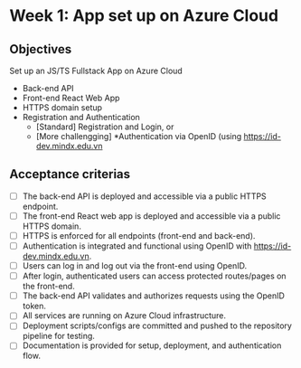 # Week 1: App set up on Azure Cloud

## Objectives
Set up an JS/TS Fullstack App on Azure Cloud
- Back-end API
- Front-end React Web App
- HTTPS domain setup
- Registration and Authentication
  - [Standard] Registration and Login, or
  - [More challengging] *Authentication via OpenID (using https://id-dev.mindx.edu.vn

## Acceptance criterias
- [ ] The back-end API is deployed and accessible via a public HTTPS endpoint.
- [ ] The front-end React web app is deployed and accessible via a public HTTPS domain.
- [ ] HTTPS is enforced for all endpoints (front-end and back-end).
- [ ] Authentication is integrated and functional using OpenID with https://id-dev.mindx.edu.vn.
- [ ] Users can log in and log out via the front-end using OpenID.
- [ ] After login, authenticated users can access protected routes/pages on the front-end.
- [ ] The back-end API validates and authorizes requests using the OpenID token.
- [ ] All services are running on Azure Cloud infrastructure.
- [ ] Deployment scripts/configs are committed and pushed to the repository pipeline for testing.
- [ ] Documentation is provided for setup, deployment, and authentication flow.
